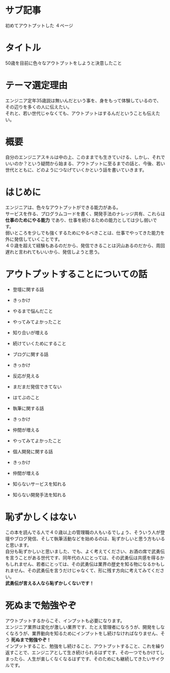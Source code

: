 # サブ記事
初めてアウトプットした ４ページ

# タイトル
50歳を目前に色々なアウトプットをしようと決意したこと

# テーマ選定理由
エンジニア定年35歳説は無いんだという事を、身をもって体験しているので、その辺りを多くの人に伝えたい。  
それと、若い世代じゃなくても、アウトプットはするんだということも伝えたい。

# 概要
自分のエンジニアスキルは中の上、このままでも生きていける、しかし、それでいいのか？という疑問から始まる、アウトプットに至るまでの話と、今後、若い世代とともに、どのようにつなげていくかという話を書いていきます。

# はじめに
エンジニアは、色々なアウトプットができる能力がある。  
サービスを作る、プログラムコードを書く、開発手法のナレッジ共有、これらは **仕事のためにやる能力** であり、仕事を続けるための能力としては少し弱いです。  
弱いところを少しでも強くするためにやるべきことは、仕事でやってきた能力を外に発信していくことです。  
４０歳を超えて経験もあるのだから、発信できることは沢山あるのだから、周回遅れと言われてもいいから、発信しようと思う。  

# アウトプットすることについての話

*  登壇に関する話
 * きっかけ
 * やるまで悩んだこと
 * やってみてよかったこと
 * 知り合いが増える
 * 続けていくためにすること


* ブログに関する話
 * きっかけ
 * 反応が見える
 * まだまだ発信できてない
 * はてぶのこと


* 執筆に関する話
 * きっかけ
 * 仲間が増える
 * やってみてよかったこと


* 個人開発に関する話
 * きっかけ
 * 仲間が増える
 * 知らないサービスを知れる
 * 知らない開発手法を知れる


# 恥ずかしくはない
この本を読んでる人で４０歳以上の管理職の人もいるでしょう、そういう人が登壇やブログ発信、そして執筆活動などを始めるのは、恥ずかしいと思う方もいると思います。  
自分も恥ずかしいと思いました、でも、よく考えてください、お酒の席で武勇伝を言うことがある世代です、同年代の人にとっては、その武勇伝は共感を得るかもしれません、若者にとっては、その武勇伝は業界の歴史を知る物になるかもしれません、その武勇伝を言うだけじゃなくて、形に残す方向に考えてみてください。  
**武勇伝が言える人なら恥ずかしくないです！**

# 死ぬまで勉強やぞ
アウトプットするからこそ、インプットも必要になります。  
エンジニア業界は変化が激しい業界です、たとえ管理者になろうが、開発をしなくなろうが、業界動向を知るためにインプットをし続けなければなりません、そう **死ぬまで勉強やぞ！**  
インプットすること、勉強をし続けること、アウトプットすること、これを繰り返すことで、エンジニアとして生き続けられるはずです、その一つでもかけてしまったら、人生が楽しくなくなるはずです、そのためにも継続してきたいサイクルです。   
